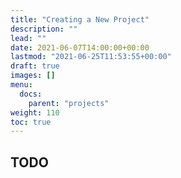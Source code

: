 ```yaml
---
title: "Creating a New Project"
description: ""
lead: ""
date: 2021-06-07T14:00:00+00:00
lastmod: "2021-06-25T11:53:55+00:00"
draft: true
images: []
menu:
  docs:
    parent: "projects"
weight: 110
toc: true
---
```




## TODO

